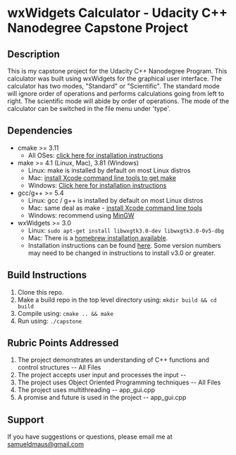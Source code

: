 # wxWidgets Calculator - Udacity C++ Nanodegree Capstone Project

## Description
This is my capstone project for the Udacity C++ Nanodegree Program. This calculator was built using wxWidgets for the graphical user interface.
The calculator has two modes, "Standard" or "Scientific". The standard mode will ignore order of operations and performs calculations going from
left to right. The scientific mode will abide by order of operations. The mode of the calculator can be switched in the file menu under 'type'.

## Dependencies
* cmake >= 3.11
  * All OSes: [click here for installation instructions](https://cmake.org/install/)
* make >= 4.1 (Linux, Mac), 3.81 (Windows)
  * Linux: make is installed by default on most Linux distros
  * Mac: [install Xcode command line tools to get make](https://developer.apple.com/xcode/features/)
  * Windows: [Click here for installation instructions](http://gnuwin32.sourceforge.net/packages/make.htm)
* gcc/g++ >= 5.4
  * Linux: gcc / g++ is installed by default on most Linux distros
  * Mac: same deal as make - [install Xcode command line tools](https://developer.apple.com/xcode/features/)
  * Windows: recommend using [MinGW](http://www.mingw.org/)
* wxWidgets >= 3.0
  * Linux: `sudo apt-get install libwxgtk3.0-dev libwxgtk3.0-0v5-dbg`
  * Mac: There is a [homebrew installation available](https://formulae.brew.sh/formula/wxmac).
  * Installation instructions can be found [here](https://wiki.wxwidgets.org/Install). Some version numbers may need to be changed in instructions to install v3.0 or greater.

## Build Instructions
1. Clone this repo.
2. Make a build repo in the top level directory using: `mkdir build && cd build`
3. Compile using: `cmake .. && make`
4. Run using: `./capstone`

## Rubric Points Addressed
1. The project demonstrates an understanding of C++ functions and control structures -- All Files
2. The project accepts user input and processes the input -- 
3. The project uses Object Oriented Programming techniques -- All Files
4. The project uses multithreading -- app_gui.cpp
5. A promise and future is used in the project -- app_gui.cpp

## Support
If you have suggestions or questions, please email me at samueldmaus@gmail.com